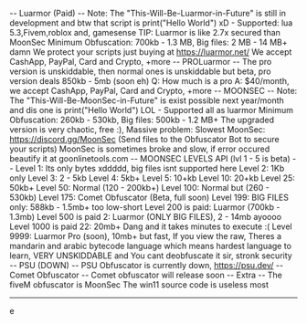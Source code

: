 -- Luarmor (Paid) --
Note: The "This-Will-Be-Luarmor-in-Future" is still in development and btw that script is print("Hello World") xD - Supported: lua 5.3,Fivem,roblox and, gamesense
TIP: Luarmor is like 2.7x secured than MoonSec
Minimum Obfuscation: 700kb - 1.3 MB, Big files: 2 MB - 14 MB+ damn
We protect your scripts just buying at https://luarmor.net/
We accept CashApp, PayPal, Card and Crypto, +more
-- PROLuarmor --
The pro version is unskiddable, then normal ones is unskiddable but beta, pro version deals 850kb - 5mb (soon eh)
Q: How much is a pro
A: $40/month, we accept CashApp, PayPal, Card and Crypto, +more
-- MOONSEC --
Note: The "This-Will-Be-MoonSec-in-Future" is exist possible next year/month and dis one is print("Hello World") LOL - Supported all as luarmor
Minimum Obfuscation: 260kb - 530kb, Big files: 500kb - 1.2 MB+
The upgraded version is very chaotic, free :), Massive problem: Slowest
MoonSec: https://discord.gg/MoonSec (Send files to the Obfuscator Bot to secure your scripts)
MoonSec is sometimes broke and slow, if error occured beautify it at goonlinetools.com
-- MOONSEC LEVELS API (lvl 1 - 5 is beta) --
Level 1: Its only bytes xddddd, big files isnt supported here
Level 2: 1Kb only
Level 3: 2 - 5kb
Level 4: 5kb+
Level 5: 10+kb
Level 10: 20+kb
Level 25: 50kb+
Level 50: Normal (120 - 200kb+)
Level 100: Normal but (260 - 530kb)
Level 175: Comet Obfuscator (Beta, full soon)
Level 199: BIG FILES only: 588kb - 1.5mb+ too low-short
Level 200 is paid: Luarmor (700kb - 1.3mb)
Level 500 is paid 2: Luarmor (ONLY BIG FILES), 2 - 14mb ayoooo
Level 1000 is paid 22: 20mb+ Dang and it takes minutes to execute :(
Level 9999: Luarmor Pro (soon), 10mb+ but fast, If you view the raw, Theres a mandarin and arabic bytecode language which means hardest language to learn, VERY UNSKIDDABLE and You cant deobfuscate it sir, stronk security
-- PSU (DOWN) --
PSU Obfuscator is currently down, https://psu.dev/
-- Comet Obfuscator --
Comet obfuscator will release soon
-- Extra --
The fiveM obfuscator is MoonSec
The win11 source code is useless most
-- --



e
